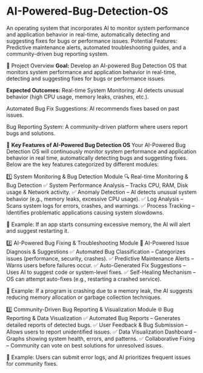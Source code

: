 # AI-Powered-Bug-Detection-OS
An operating system that incorporates AI to monitor system performance and application behavior in real-time, automatically detecting and suggesting fixes for bugs or performance issues. Potential Features: Predictive maintenance alerts, automated troubleshooting guides, and a community-driven bug reporting system.

📌 Project Overview
**Goal:**
 Develop an AI-powered Bug Detection OS that monitors system performance and application behavior in real-time, detecting and suggesting fixes for bugs or performance issues.

**Expected Outcomes:**
Real-time System Monitoring: AI detects unusual behavior (high CPU usage, memory leaks, crashes, etc.).

Automated Bug Fix Suggestions: AI recommends fixes based on past issues.

Bug Reporting System: A community-driven platform where users report bugs and solutions.

🚀 **Key Features of AI-Powered Bug Detection OS**
Your AI-Powered Bug Detection OS will continuously monitor system performance and application behavior in real time, automatically detecting bugs and suggesting fixes. Below are the key features categorized by different modules:

1️⃣ System Monitoring & Bug Detection Module
🔍 Real-time Monitoring & Bug Detection
✅ System Performance Analysis – Tracks CPU, RAM, Disk usage & Network activity.
✅ Anomaly Detection – AI detects unusual system behavior (e.g., memory leaks, excessive CPU usage).
✅ Log Analysis – Scans system logs for errors, crashes, and warnings.
✅ Process Tracking – Identifies problematic applications causing system slowdowns.

📌 Example: If an app starts consuming excessive memory, the AI will alert and suggest restarting it.

2️⃣ AI-Powered Bug Fixing & Troubleshooting Module
🤖 AI-Powered Issue Diagnosis & Suggestions
✅ Automated Bug Classification – Categorizes issues (performance, security, crashes).
✅ Predictive Maintenance Alerts – Warns users before failures occur.
✅ Auto-Generated Fix Suggestions – Uses AI to suggest code or system-level fixes.
✅ Self-Healing Mechanism – OS can attempt auto-fixes (e.g., restarting a crashed service).

📌 Example: If a program is crashing due to a memory leak, the AI suggests reducing memory allocation or garbage collection techniques.

3️⃣ Community-Driven Bug Reporting & Visualization Module
🌐 Bug Reporting & Data Visualization
✅ Automated Bug Reports – Generates detailed reports of detected bugs.
✅ User Feedback & Bug Submission – Allows users to report unidentified issues.
✅ Data Visualization Dashboard – Graphs showing system health, errors, and patterns.
✅ Collaborative Fixing – Community can vote on best solutions for unresolved issues.

📌 Example: Users can submit error logs, and AI prioritizes frequent issues for community fixes.

